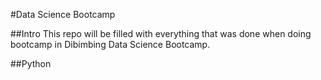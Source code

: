 #Data Science Bootcamp

##Intro
This repo will be filled with everything that was done when doing bootcamp in Dibimbing Data Science Bootcamp.

##Python

